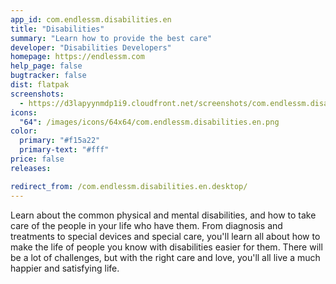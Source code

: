 ```yaml
---
app_id: com.endlessm.disabilities.en
title: "Disabilities"
summary: "Learn how to provide the best care"
developer: "Disabilities Developers"
homepage: https://endlessm.com
help_page: false
bugtracker: false
dist: flatpak
screenshots:
  - https://d3lapyynmdp1i9.cloudfront.net/screenshots/com.endlessm.disabilities.en/C/com.endlessm.disabilities.en-screenshot1.jpg
icons:
  "64": /images/icons/64x64/com.endlessm.disabilities.en.png
color:
  primary: "#f15a22"
  primary-text: "#fff"
price: false
releases:

redirect_from: /com.endlessm.disabilities.en.desktop/
---
```


<p>Learn about the common physical and mental disabilities, and how to take care of the people in your life who have them. From diagnosis and treatments to special devices and special care, you'll learn all about how to make the life of people you know with disabilities easier for them. There will be a lot of challenges, but with the right care and love, you'll all live a much happier and satisfying life.</p>